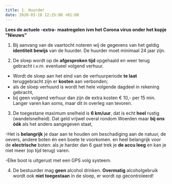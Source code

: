 ```yaml
---
title: 1. Huurder
date: 2020-03-18 12:25:00 +01:00
---
```



**Lees de actuele -extra- maatregelen ivm het Corona virus onder het kopje "Nieuws"**

1) Bij aanvang van de vaartocht noteren wij de gegevens van het geldig **identiteit bewijs** van de huurder.     De huurder moet minimaal 24 jaar zijn.

2) De sloep wordt op de **afgesproken tijd** opgehaald en weer terug gebracht i.v.m. eventueel volgend verhuur.

- Wordt de sloep aan het eind van de verhuurperiode **te laat** teruggebracht zijn er **kosten** aan verbonden;
 - als de sloep verhuurd is wordt het hele volgende dagdeel in rekening gebracht,
 - bij geen volgend verhuur dan zijn de extra kosten € 10,- per 15 min.
   Langer varen kan soms, maar dit in overleg van tevoren.

3) De toegestane maximum snelheid is **6 km/uur**, dat is echt **heel** rustig (wandelsnelheid). Dat geld vrijwel overal rondom Woerden maar **bij ons óók** als het anders aangegeven staat, 

-Het is **belangrijk** je daar aan te houden om beschadiging aan de natuur, de oevers, andere boten én een boete te voorkomen.
en heel belangrijk voor de **electrische** boten: als je harder dan 6 gaat trek je **de accu leeg** en kan je niet meer (op tijd terug) varen.

-Elke boot is uitgerust met een GPS volg systeem.

4) De bestuurder mag **geen** alcohol drinken. **Overmatig**  alcoholgebruik wordt ook **niet toegestaan** in de sloep, er wordt op gecontroleerd!